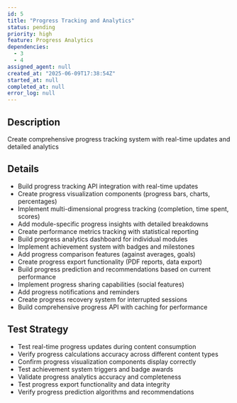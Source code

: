 ```yaml
---
id: 5
title: "Progress Tracking and Analytics"
status: pending
priority: high
feature: Progress Analytics
dependencies:
  - 3
  - 4
assigned_agent: null
created_at: "2025-06-09T17:38:54Z"
started_at: null
completed_at: null
error_log: null
---
```


## Description

Create comprehensive progress tracking system with real-time updates and detailed analytics

## Details

- Build progress tracking API integration with real-time updates
- Create progress visualization components (progress bars, charts, percentages)
- Implement multi-dimensional progress tracking (completion, time spent, scores)
- Add module-specific progress insights with detailed breakdowns
- Create performance metrics tracking with statistical reporting
- Build progress analytics dashboard for individual modules
- Implement achievement system with badges and milestones
- Add progress comparison features (against averages, goals)
- Create progress export functionality (PDF reports, data export)
- Build progress prediction and recommendations based on current performance
- Implement progress sharing capabilities (social features)
- Add progress notifications and reminders
- Create progress recovery system for interrupted sessions
- Build comprehensive progress API with caching for performance

## Test Strategy

- Test real-time progress updates during content consumption
- Verify progress calculations accuracy across different content types
- Confirm progress visualization components display correctly
- Test achievement system triggers and badge awards
- Validate progress analytics accuracy and completeness
- Test progress export functionality and data integrity
- Verify progress prediction algorithms and recommendations
